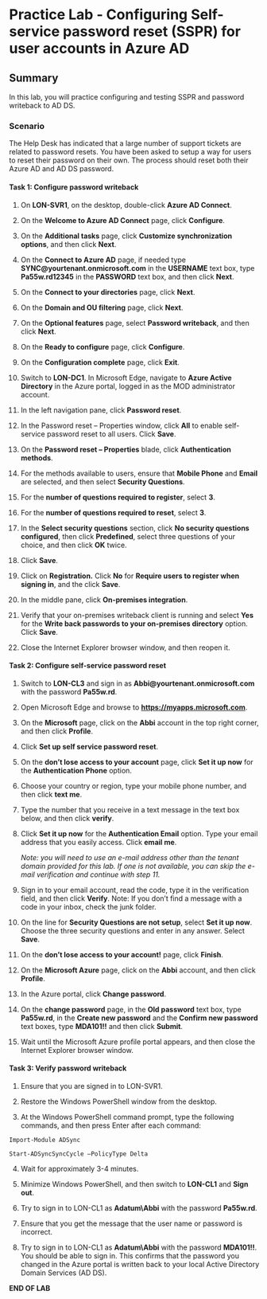 # Practice Lab - Configuring Self-service password reset (SSPR) for user accounts in Azure AD

## Summary

In this lab, you will practice configuring and testing SSPR and password writeback to AD DS.

### Scenario

The Help Desk has indicated that a large number of support tickets are related to password resets. You have been asked to setup a way for users to reset their password on their own. The process should reset both their Azure AD and AD DS password. 

#### Task 1: Configure password writeback

1.  On **LON-SVR1**, on the desktop, double-click **Azure AD Connect**.

2.  On the **Welcome to Azure AD Connect** page, click **Configure**.

3.  On the **Additional tasks** page, click **Customize synchronization
    options**, and then click **Next**.

4.  On the **Connect to Azure AD** page, if needed type
    **SYNC\@yourtenant.onmicrosoft.com** in the **USERNAME** text box, type
    **Pa55w.rd12345** in the **PASSWORD** text box, and then click **Next**.

5.  On the **Connect to your directories** page, click **Next**.

6.  On the **Domain and OU filtering** page, click **Next**.

7.  On the **Optional features** page, select **Password writeback**, and then
    click **Next**.

8.  On the **Ready to configure** page, click **Configure**.

9.  On the **Configuration complete** page, click **Exit**.

10. Switch to **LON-DC1**. In Microsoft Edge, navigate to **Azure Active Directory**
    in the Azure portal, logged in as the MOD administrator account.

13. In the left navigation pane, click **Password reset**.

14. In the Password reset – Properties window, click **All** to enable
    self-service password reset to all users. Click **Save**.

15. On the **Password reset – Properties** blade, click **Authentication
    methods**.

16. For the methods available to users, ensure that **Mobile Phone** and
    **Email** are selected, and then select **Security Questions**.

17. For the **number of questions required to register**, select **3**.

18. For the **number of questions required to reset**, select **3**.

19. In the **Select security questions** section, click **No security questions
    configured**, then click **Predefined**, select three questions of your
    choice, and then click **OK** twice.

20. Click **Save**.

21. Click on **Registration.** Click **No** for **Require users to register when
    signing in**, and the click **Save**.

22. In the middle pane, click **On-premises integration**.

23. Verify that your on-premises writeback client is running and select **Yes**
    for the **Write back passwords to your on-premises directory** option. Click
    **Save**.

24. Close the Internet Explorer browser window, and then reopen it.

#### Task 2: Configure self-service password reset

1.  Switch to **LON-CL3** and sign in as **Abbi\@yourtenant.onmicrosoft.com** 
    with the password **Pa55w.rd**.

2.  Open Microsoft Edge and browse to **https://myapps.microsoft.com**. 

4.  On the **Microsoft** page, click on the **Abbi** account in the top right
    corner, and then click **Profile**.

5.  Click **Set up self service password reset**.

6.  On the **don’t lose access to your account** page, click **Set it up now**
    for the **Authentication Phone** option.

7.  Choose your country or region, type your mobile phone number, and then click
    **text me**.

8.  Type the number that you receive in a text message in the text box below,
    and then click **verify**.

9.  Click **Set it up now** for the **Authentication Email** option. Type your
    email address that you easily access. Click **email me**.

    _Note: you will need to use an e-mail address other than the tenant domain 
    provided for this lab. If one is not available, you can skip the e-mail 
    verification and continue with step 11._

10. Sign in to your email account, read the code, type it in the verification
    field, and then click **Verify**. Note: If you don’t find a message with a
    code in your inbox, check the junk folder.

11. On the line for **Security Questions are not setup**, select **Set it up now**. Choose
    the three security questions and enter in any answer. Select **Save**.

12. On the **don’t lose access to your account!** page, click **Finish**.

13. On the **Microsoft Azure** page, click on the **Abbi** account, and then
    click **Profile**.

13. In the Azure portal, click **Change password**.

14. On the **change password** page, in the **Old password** text box, type
    **Pa55w.rd**, in the **Create new password** and the **Confirm new
    password** text boxes, type **MDA101!!** and then click **Submit**.

15. Wait until the Microsoft Azure profile portal appears, and then close the
    Internet Explorer browser window.

#### Task 3: Verify password writeback

1.  Ensure that you are signed in to LON-SVR1.

2.  Restore the Windows PowerShell window from the desktop.

3.  At the Windows PowerShell command prompt, type the following commands, and
    then press Enter after each command:

```
Import-Module ADSync

Start-ADSyncSyncCycle –PolicyType Delta

```
4.  Wait for approximately 3-4 minutes.

5.  Minimize Windows PowerShell, and then switch to **LON-CL1** and **Sign out**.

6.  Try to sign in to LON-CL1 as **Adatum\\Abbi** with the password
    **Pa55w.rd**.

7.  Ensure that you get the message that the user name or password is incorrect.

8.  Try to sign in to LON-CL1 as **Adatum\\Abbi** with the password
    **MDA101!!**. You should be able to sign in. This confirms that the password
    you changed in the Azure portal is written back to your local Active
    Directory Domain Services (AD DS).

**END OF LAB**